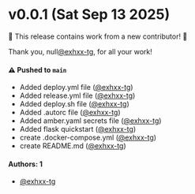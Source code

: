 # v0.0.1 (Sat Sep 13 2025)

:tada: This release contains work from a new contributor! :tada:

Thank you, null[@exhxx-tg](https://github.com/exhxx-tg), for all your work!

#### ⚠️ Pushed to `main`

- Added deploy.yml file ([@exhxx-tg](https://github.com/exhxx-tg))
- Added release.yml file ([@exhxx-tg](https://github.com/exhxx-tg))
- Added deploy.sh file ([@exhxx-tg](https://github.com/exhxx-tg))
- Added .autorc file ([@exhxx-tg](https://github.com/exhxx-tg))
- Added amber.yaml secrets file ([@exhxx-tg](https://github.com/exhxx-tg))
- Added flask quickstart ([@exhxx-tg](https://github.com/exhxx-tg))
- create .docker-compose.yml ([@exhxx-tg](https://github.com/exhxx-tg))
- create README.md ([@exhxx-tg](https://github.com/exhxx-tg))

#### Authors: 1

- [@exhxx-tg](https://github.com/exhxx-tg)

